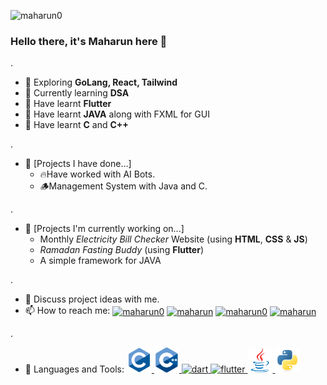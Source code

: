 <p align="left"> <img src="https://komarev.com/ghpvc/?username=maharun0&label=Profile%20views&color=323264&style=flat" alt="maharun0" /> </p>

### Hello there, it's Maharun here 👋

.
- 🎐 Exploring **GoLang, React, Tailwind**
- 🌱 Currently learning **DSA**
- 📙 Have learnt **Flutter**
- 📘 Have learnt **JAVA** along with FXML for GUI
- 📙 Have learnt **C** and **C++**


.
- 🎲 [Projects I have done...]
    - 🔥Have worked with AI Bots.
    - 🪵Management System with Java and C.

.
- 🦀 [Projects I'm currently working on...]
    - Monthly *Electricity Bill Checker* Website (using **HTML**, **CSS** & **JS**)
    - *Ramadan Fasting Buddy* (using **Flutter**)
    - A simple framework for JAVA 

.
- 💬 Discuss project ideas with me.
- 📫 How to reach me:  <a href="https://twitter.com/maharun0" target="blank"><img align="center" src="https://raw.githubusercontent.com/rahuldkjain/github-profile-readme-generator/master/src/images/icons/Social/twitter.svg" alt="maharun0" height="30" width="40" /></a>
<a href="https://linkedin.com/in/maharun" target="blank"><img align="center" src="https://raw.githubusercontent.com/rahuldkjain/github-profile-readme-generator/master/src/images/icons/Social/linked-in-alt.svg" alt="maharun" height="30" width="40" /></a>
<a href="https://fb.com/maharun0" target="blank"><img align="center" src="https://raw.githubusercontent.com/rahuldkjain/github-profile-readme-generator/master/src/images/icons/Social/facebook.svg" alt="maharun0" height="30" width="40" /></a>
<a href="https://codeforces.com/profile/maharun" target="blank"><img align="center" src="https://raw.githubusercontent.com/rahuldkjain/github-profile-readme-generator/master/src/images/icons/Social/codeforces.svg" alt="maharun" height="30" width="40" /></a>

.
- 📝 Languages and Tools: <a href="https://www.cprogramming.com/" target="_blank" rel="noreferrer"> <img src="https://raw.githubusercontent.com/devicons/devicon/master/icons/c/c-original.svg" alt="c" width="40" height="40"/> </a> <a href="https://www.w3schools.com/cpp/" target="_blank" rel="noreferrer"> <img src="https://raw.githubusercontent.com/devicons/devicon/master/icons/cplusplus/cplusplus-original.svg" alt="cplusplus" width="40" height="40"/> </a> <a href="https://dart.dev" target="_blank" rel="noreferrer"> <img src="https://www.vectorlogo.zone/logos/dartlang/dartlang-icon.svg" alt="dart" width="40" height="40"/> </a> <a href="https://flutter.dev" target="_blank" rel="noreferrer"> <img src="https://www.vectorlogo.zone/logos/flutterio/flutterio-icon.svg" alt="flutter" width="40" height="40"/> </a> <a href="https://www.java.com" target="_blank" rel="noreferrer"> <img src="https://raw.githubusercontent.com/devicons/devicon/master/icons/java/java-original.svg" alt="java" width="40" height="40"/> </a> <a href="https://www.python.org" target="_blank" rel="noreferrer"> <img src="https://raw.githubusercontent.com/devicons/devicon/master/icons/python/python-original.svg" alt="python" width="40" height="40"/> </a>
